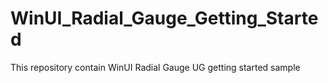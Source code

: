# WinUI_Radial_Gauge_Getting_Started
This repository contain WinUI Radial Gauge UG getting started sample 
